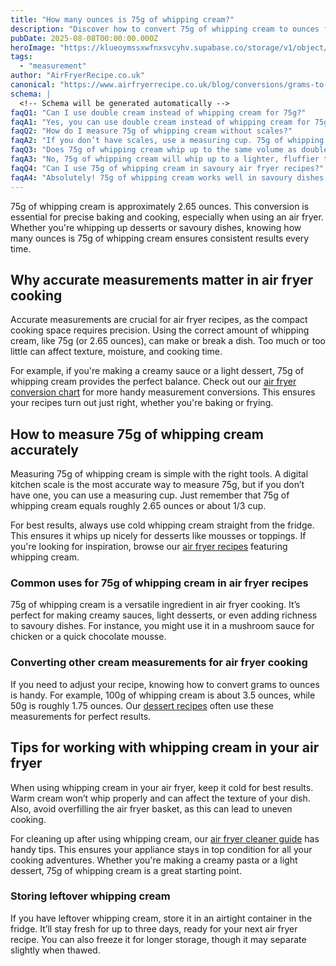 ```yaml
---
title: "How many ounces is 75g of whipping cream?"
description: "Discover how to convert 75g of whipping cream to ounces for perfect air fryer recipes every time. Get accurate measurements now!"
pubDate: 2025-08-08T00:00:00.000Z
heroImage: "https://klueoymssxwfnxsvcyhv.supabase.co/storage/v1/object/public/Shmucket/how-many-ounces-is-75g-whipping-cream.webp"
tags:
  - "measurement"
author: "AirFryerRecipe.co.uk"
canonical: "https://www.airfryerrecipe.co.uk/blog/conversions/grams-to-ounces/how-many-ounces-is-75g-whipping-cream"
schema: |
  <!-- Schema will be generated automatically -->
faqQ1: "Can I use double cream instead of whipping cream for 75g?"
faqA1: "Yes, you can use double cream instead of whipping cream for 75g, but keep in mind it has a higher fat content. This means your dish may be richer and thicker. Adjust cooking times slightly if needed."
faqQ2: "How do I measure 75g of whipping cream without scales?"
faqA2: "If you don’t have scales, use a measuring cup. 75g of whipping cream is roughly 1/3 cup or 2.65 ounces. For best results, use a liquid measuring cup and check the markings carefully."
faqQ3: "Does 75g of whipping cream whip up to the same volume as double cream?"
faqA3: "No, 75g of whipping cream will whip up to a lighter, fluffier texture compared to double cream. Double cream is thicker and richer, so it won’t increase in volume as much when whipped."
faqQ4: "Can I use 75g of whipping cream in savoury air fryer recipes?"
faqA4: "Absolutely! 75g of whipping cream works well in savoury dishes like creamy sauces or soups. Just adjust seasoning to balance the richness. It’s great with chicken, mushrooms, or even in a quick pasta bake."
---
```

<p>75g of whipping cream is approximately 2.65 ounces. This conversion is essential for precise baking and cooking, especially when using an air fryer. Whether you're whipping up desserts or savoury dishes, knowing how many ounces is 75g of whipping cream ensures consistent results every time.</p>

<h2>Why accurate measurements matter in air fryer cooking</h2>
<p>Accurate measurements are crucial for air fryer recipes, as the compact cooking space requires precision. Using the correct amount of whipping cream, like 75g (or 2.65 ounces), can make or break a dish. Too much or too little can affect texture, moisture, and cooking time.</p>
<p>For example, if you're making a creamy sauce or a light dessert, 75g of whipping cream provides the perfect balance. Check out our <a href=https://www.airfryerrecipe.co.uk/air-fryer-conversion-chart>air fryer conversion chart</a> for more handy measurement conversions. This ensures your recipes turn out just right, whether you're baking or frying.</p>

<h2>How to measure 75g of whipping cream accurately</h2>
<p>Measuring 75g of whipping cream is simple with the right tools. A digital kitchen scale is the most accurate way to measure 75g, but if you don’t have one, you can use a measuring cup. Just remember that 75g of whipping cream equals roughly 2.65 ounces or about 1/3 cup.</p>
<p>For best results, always use cold whipping cream straight from the fridge. This ensures it whips up nicely for desserts like mousses or toppings. If you're looking for inspiration, browse our <a href=https://www.airfryerrecipe.co.uk/recipes>air fryer recipes</a> featuring whipping cream.</p>

<h3>Common uses for 75g of whipping cream in air fryer recipes</h3>
<p>75g of whipping cream is a versatile ingredient in air fryer cooking. It’s perfect for making creamy sauces, light desserts, or even adding richness to savoury dishes. For instance, you might use it in a mushroom sauce for chicken or a quick chocolate mousse.</p>

<h3>Converting other cream measurements for air fryer cooking</h3>
<p>If you need to adjust your recipe, knowing how to convert grams to ounces is handy. For example, 100g of whipping cream is about 3.5 ounces, while 50g is roughly 1.75 ounces. Our <a href=https://www.airfryerrecipe.co.uk/recipe-category/dessert>dessert recipes</a> often use these measurements for perfect results.</p>

<h2>Tips for working with whipping cream in your air fryer</h2>
<p>When using whipping cream in your air fryer, keep it cold for best results. Warm cream won’t whip properly and can affect the texture of your dish. Also, avoid overfilling the air fryer basket, as this can lead to uneven cooking.</p>
<p>For cleaning up after using whipping cream, our <a href=https://www.airfryerrecipe.co.uk/air-fryer-cleaner>air fryer cleaner guide</a> has handy tips. This ensures your appliance stays in top condition for all your cooking adventures. Whether you're making a creamy pasta or a light dessert, 75g of whipping cream is a great starting point.</p>

<h3>Storing leftover whipping cream</h3>
<p>If you have leftover whipping cream, store it in an airtight container in the fridge. It’ll stay fresh for up to three days, ready for your next air fryer recipe. You can also freeze it for longer storage, though it may separate slightly when thawed.</p>
